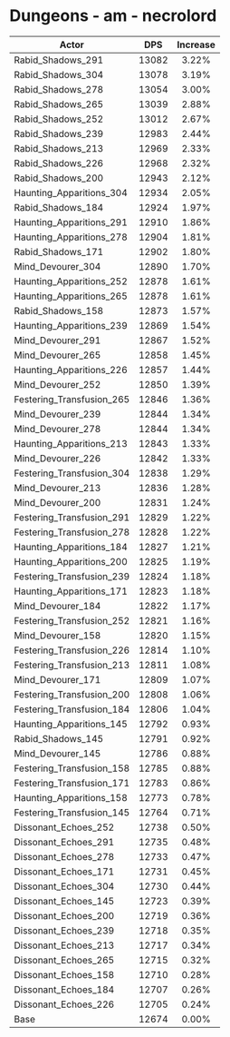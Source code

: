 # Dungeons - am - necrolord
| Actor | DPS | Increase |
|---|:---:|:---:|
|Rabid_Shadows_291|13082|3.22%|
|Rabid_Shadows_304|13078|3.19%|
|Rabid_Shadows_278|13054|3.00%|
|Rabid_Shadows_265|13039|2.88%|
|Rabid_Shadows_252|13012|2.67%|
|Rabid_Shadows_239|12983|2.44%|
|Rabid_Shadows_213|12969|2.33%|
|Rabid_Shadows_226|12968|2.32%|
|Rabid_Shadows_200|12943|2.12%|
|Haunting_Apparitions_304|12934|2.05%|
|Rabid_Shadows_184|12924|1.97%|
|Haunting_Apparitions_291|12910|1.86%|
|Haunting_Apparitions_278|12904|1.81%|
|Rabid_Shadows_171|12902|1.80%|
|Mind_Devourer_304|12890|1.70%|
|Haunting_Apparitions_252|12878|1.61%|
|Haunting_Apparitions_265|12878|1.61%|
|Rabid_Shadows_158|12873|1.57%|
|Haunting_Apparitions_239|12869|1.54%|
|Mind_Devourer_291|12867|1.52%|
|Mind_Devourer_265|12858|1.45%|
|Haunting_Apparitions_226|12857|1.44%|
|Mind_Devourer_252|12850|1.39%|
|Festering_Transfusion_265|12846|1.36%|
|Mind_Devourer_239|12844|1.34%|
|Mind_Devourer_278|12844|1.34%|
|Haunting_Apparitions_213|12843|1.33%|
|Mind_Devourer_226|12842|1.33%|
|Festering_Transfusion_304|12838|1.29%|
|Mind_Devourer_213|12836|1.28%|
|Mind_Devourer_200|12831|1.24%|
|Festering_Transfusion_291|12829|1.22%|
|Festering_Transfusion_278|12828|1.22%|
|Haunting_Apparitions_184|12827|1.21%|
|Haunting_Apparitions_200|12825|1.19%|
|Festering_Transfusion_239|12824|1.18%|
|Haunting_Apparitions_171|12823|1.18%|
|Mind_Devourer_184|12822|1.17%|
|Festering_Transfusion_252|12821|1.16%|
|Mind_Devourer_158|12820|1.15%|
|Festering_Transfusion_226|12814|1.10%|
|Festering_Transfusion_213|12811|1.08%|
|Mind_Devourer_171|12809|1.07%|
|Festering_Transfusion_200|12808|1.06%|
|Festering_Transfusion_184|12806|1.04%|
|Haunting_Apparitions_145|12792|0.93%|
|Rabid_Shadows_145|12791|0.92%|
|Mind_Devourer_145|12786|0.88%|
|Festering_Transfusion_158|12785|0.88%|
|Festering_Transfusion_171|12783|0.86%|
|Haunting_Apparitions_158|12773|0.78%|
|Festering_Transfusion_145|12764|0.71%|
|Dissonant_Echoes_252|12738|0.50%|
|Dissonant_Echoes_291|12735|0.48%|
|Dissonant_Echoes_278|12733|0.47%|
|Dissonant_Echoes_171|12731|0.45%|
|Dissonant_Echoes_304|12730|0.44%|
|Dissonant_Echoes_145|12723|0.39%|
|Dissonant_Echoes_200|12719|0.36%|
|Dissonant_Echoes_239|12718|0.35%|
|Dissonant_Echoes_213|12717|0.34%|
|Dissonant_Echoes_265|12715|0.32%|
|Dissonant_Echoes_158|12710|0.28%|
|Dissonant_Echoes_184|12707|0.26%|
|Dissonant_Echoes_226|12705|0.24%|
|Base|12674|0.00%|
